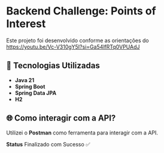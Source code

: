 
# Backend Challenge: Points of Interest

Este projeto foi desenvolvido conforme as orientações do https://youtu.be/Vc-V310gY5I?si=Ga54lfRTq0VPUAdJ

## 🚀 Tecnologias Utilizadas

- **Java 21**
- **Spring Boot**
- **Spring Data JPA**
- **H2**




## 🌐 Como interagir com a API?

Utilizei o **Postman** como ferramenta para interagir com a API.


**Status**
Finalizado com Sucesso ✅
